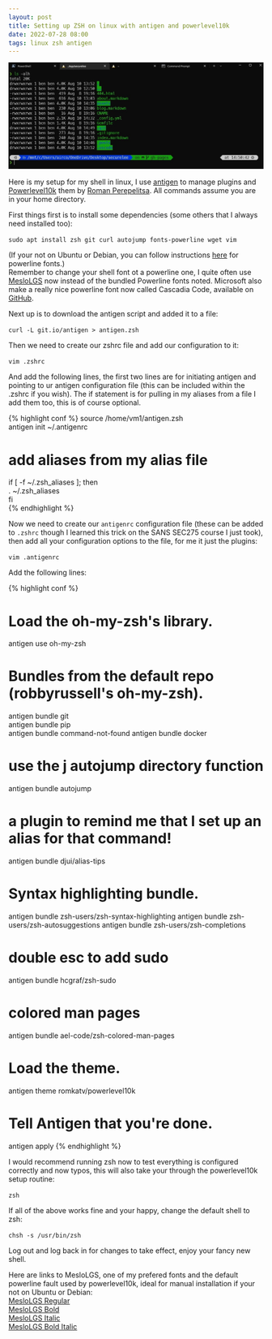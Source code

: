 ```yaml
---
layout: post
title: Setting up ZSH on linux with antigen and powerlevel10k
date: 2022-07-28 08:00
tags: linux zsh antigen 
---
```

![My Shell](/assets/202208/shellscreencap.jpg)  
  
  
Here is my setup for my shell in linux, I use [antigen][antigen] to manage plugins and [Powerlevel10k][powerlevel10k] them by [Roman Perepelitsa][romkatv]. All commands assume you are in your home directory.  

First things first is to install some dependencies (some others that I always need installed too):  
<!--more-->  
`sudo apt install zsh git curl autojump fonts-powerline wget vim`  

(If your not on Ubuntu or Debian, you can follow instructions [here][powerline] for powerline fonts.)  
Remember to change your shell font ot a powerline one, I quite often use [MesloLGS][mesloregular] now instead of the bundled Powerline fonts noted. Microsoft also make a really nice powerline font now called Cascadia Code, available on [GitHub][cascadia].
  
Next up is to download the antigen script and added it to a file:  

`curl -L git.io/antigen > antigen.zsh`  

Then we need to create our zshrc file and add our configuration to it:  

`vim .zshrc`  

And add the following lines, the first two lines are for initiating antigen and pointing to ur antigen configuration file (this can be included within the .zshrc if you wish). The if statement is for pulling in my aliases from a file I add them too, this is of course optional.    

{% highlight conf %}
source /home/vm1/antigen.zsh     
antigen init ~/.antigenrc  
  
# add aliases from my alias file  
if [ -f ~/.zsh_aliases ]; then  
    . ~/.zsh_aliases  
fi  
{% endhighlight %}

Now we need to create our `antigenrc` configuration file (these can be added to `.zshrc` though I learned this trick on the SANS SEC275 course I just took), then add all your configuration options to the file, for me it just the plugins:  

`vim .antigenrc`

Add the following lines:

{% highlight conf %}
# Load the oh-my-zsh's library.  
antigen use oh-my-zsh  

# Bundles from the default repo (robbyrussell's oh-my-zsh).   
antigen bundle git  
antigen bundle pip  
antigen bundle command-not-found
antigen bundle docker
# use the j autojump directory function
antigen bundle autojump

# a plugin to remind me that I set up an alias for that command!
antigen bundle djui/alias-tips

# Syntax highlighting bundle.
antigen bundle zsh-users/zsh-syntax-highlighting
antigen bundle zsh-users/zsh-autosuggestions
antigen bundle zsh-users/zsh-completions
# double esc to add sudo
antigen bundle hcgraf/zsh-sudo
# colored man pages
antigen bundle ael-code/zsh-colored-man-pages

# Load the theme.
antigen theme romkatv/powerlevel10k

# Tell Antigen that you're done.
antigen apply
{% endhighlight %}

I would recommend running zsh now to test everything is configured correctly and now typos, this will also take your through the powerlevel10k setup routine:  

`zsh`

If all of the above works fine and your happy, change the default shell to zsh:  

`chsh -s /usr/bin/zsh`   

Log out and log back in for changes to take effect, enjoy your fancy new shell.

Here are links to MesloLGS, one of my prefered fonts and the default powerline fault used by powerlevel10k, ideal for manual installation if your not on Ubuntu or Debian:  
[MesloLGS Regular][mesloregular]  
[MesloLGS Bold][meslobold]   
[MesloLGS Italic][mesloitalic]  
[MesloLGS Bold Italic][meslobolditalic]  

[mesloregular]: https://github.com/romkatv/powerlevel10k-media/raw/master/MesloLGS%20NF%20Regular.ttf
[meslobold]: https://github.com/romkatv/powerlevel10k-media/raw/master/MesloLGS%20NF%20Bold.ttf
[mesloitalic]: https://github.com/romkatv/powerlevel10k-media/raw/master/MesloLGS%20NF%20Italic.ttf
[meslobolditalic]: https://github.com/romkatv/powerlevel10k-media/raw/master/MesloLGS%20NF%20Bold%20Italic.ttf
[powerlevel10k]: https://github.com/romkatv/powerlevel10k
[antigen]: https://github.com/zsh-users/antigen
[romkatv]: https://github.com/romkatv
[powerline]: https://github.com/powerline/fonts
[cascadia]: https://github.com/microsoft/cascadia-code